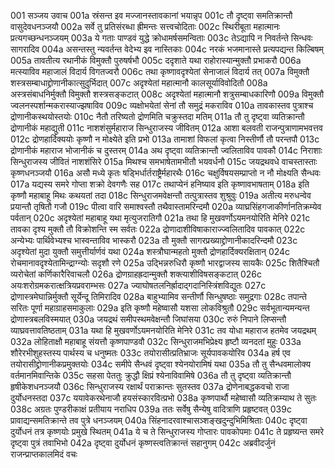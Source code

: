 001	सञ्जय उवाच
001a	स्रंसन्त इव मज्जानस्तावकानां भयान्नृप
001c	तौ दृष्ट्वा समतिक्रान्तौ वासुदेवधनञ्जयौ
002a	सर्वे तु प्रतिसंरब्धा ह्रीमन्तः सत्त्वचोदिताः
002c	स्थिरीबूता महात्मानः प्रत्यगच्छन्धनञ्जयम्
003a	ये गताः पाण्डवं युद्धे क्रोधामर्षसमन्विताः
003c	तेऽद्यापि न निवर्तन्ते सिन्धवः सागरादिव
004a	असन्तस्तु न्यवर्तन्त वेदेभ्य इव नास्तिकाः
004c	नरकं भजमानास्ते प्रत्यपद्यन्त किल्बिषम्
005a	तावतीत्य रथानीकं विमुक्तौ पुरुषर्षभौ
005c	ददृशाते यथा राहोरास्यान्मुक्तौ प्रभाकरौ
006a	मत्स्याविव महाजालं विदार्य विगतज्वरौ
006c	तथा कृष्णावदृश्येतां सेनाजालं विदार्य तत्
007a	विमुक्तौ शस्त्रसम्बाधाद्द्रोणानीकात्सुदुर्भिदात्
007c	अदृश्येतां महात्मानौ कालसूर्याविवोदितौ
008a	अस्त्रसंबाधनिर्मुक्तौ विमुक्तौ शस्त्रसङ्कटात्
008c	अदृश्येतां महात्मानौ शत्रुसम्बाधकारिणौ
009a	विमुक्तौ ज्वलनस्पर्शान्मकरास्याज्झषाविव
009c	व्यक्षोभयेतां सेनां तौ समुद्रं मकराविव
010a	तावकास्तव पुत्राश्च द्रोणानीकस्थयोस्तयोः
010c	नैतौ तरिष्यतो द्रोणमिति चक्रुस्तदा मतिम्
011a	तौ तु दृष्ट्वा व्यतिक्रान्तौ द्रोणानीकं महाद्युती
011c	नाशशंसुर्महाराज सिन्धुराजस्य जीवितम्
012a	आशा बलवती राजन्पुत्राणामभवत्तव
012c	द्रोणहार्दिक्ययोः कृष्णौ न मोक्ष्येते इति प्रभो
013a	तामाशां विफलां कृत्वा निस्तीर्णौ तौ परन्तपौ
013c	द्रोणानीकं महाराज भोजानीकं च दुस्तरम्
014a	अथ दृष्ट्वा व्यतिक्रान्तौ ज्वलिताविव पावकौ
014c	निराशाः सिन्धुराजस्य जीवितं नाशशंसिरे
015a	मिथश्च समभाषेतामभीतौ भयवर्धनौ
015c	जयद्रथवधे वाचस्तास्ताः कृष्णधनञ्जयौ
016a	असौ मध्ये कृतः षड्भिर्धार्तराष्ट्रैर्महारथैः
016c	चक्षुर्विषयसम्प्राप्तो न नौ मोक्ष्यति सैन्धवः
017a	यद्यस्य समरे गोप्ता शक्रो देवगणैः सह
017c	तथाप्येनं हनिष्याव इति कृष्णावभाषताम्
018a	इति कृष्णौ महाबाहू मिथः कथयतां तदा
018c	सिन्धुराजमवेक्षन्तौ तत्पुत्रास्तव शुश्रुवुः
019a	अतीत्य मरुधन्वेव प्रयान्तौ तृषितौ गजौ
019c	पीत्वा वारि समाश्वस्तौ तथैवास्तामरिन्दमौ
020a	व्याघ्रसिंहगजाकीर्णानतिक्रम्येव पर्वतान्
020c	अदृश्येतां महाबाहू यथा मृत्युजरातिगौ
021a	तथा हि मुखवर्णोऽयमनयोरिति मेनिरे
021c	तावका दृश्य मुक्तौ तौ विक्रोशन्ति स्म सर्वतः
022a	द्रोणादाशीविषाकाराज्ज्वलितादिव पावकात्
022c	अन्येभ्यः पार्थिवेभ्यश्च भास्वन्ताविव भास्करौ
023a	तौ मुक्तौ सागरप्रख्याद्द्रोणानीकादरिन्दमौ
023c	अदृश्येतां मुदा युक्तौ समुत्तीर्यार्णवं यथा
024a	शस्त्रौघान्महतो मुक्तौ द्रोणहार्दिक्यरक्षितान्
024c	रोचमानावदृश्येतामिन्द्राग्न्योः सदृशौ रणे
025a	उद्भिन्नरुधिरौ कृष्णौ भारद्वाजस्य सायकैः
025c	शितैश्चितौ व्यरोचेतां कर्णिकारैरिवाचलौ
026a	द्रोणग्राहह्रदान्मुक्तौ शक्त्याशीविषसङ्कटात्
026c	अयःशरोग्रमकरात्क्षत्रियप्रवराम्भसः
027a	ज्याघोषतलनिर्ह्रादाद्गदानिस्त्रिंशविद्युतः
027c	द्रोणास्त्रमेघान्निर्मुक्तौ सूर्येन्दू तिमिरादिव
028a	बाहुभ्यामिव सन्तीर्णौ सिन्धुषष्ठाः समुद्रगाः
028c	तपान्ते सरितः पूर्णा महाग्राहसमाकुलाः
029a	इति कृष्णौ महेष्वासौ यशसा लोकविश्रुतौ
029c	सर्वभूतान्यमन्यन्त द्रोणास्त्रबलविस्मयात्
030a	जयद्रथं समीपस्थमवेक्षन्तौ जिघांसया
030c	रुरुं निपाने लिप्सन्तौ व्याघ्रवत्तावतिष्ठताम्
031a	यथा हि मुखवर्णोऽयमनयोरिति मेनिरे
031c	तव योधा महाराज हतमेव जयद्रथम्
032a	लोहिताक्षौ महाबाहू संयत्तौ कृष्णपाण्डवौ
032c	सिन्धुराजमभिप्रेक्ष्य हृष्टौ व्यनदतां मुहुः
033a	शौरेरभीशुहस्तस्य पार्थस्य च धनुष्मतः
033c	तयोरासीत्प्रतिभ्राजः सूर्यपावकयोरिव
034a	हर्ष एव तयोरासीद्द्रोणानीकप्रमुक्तयोः
034c	समीपे सैन्धवं दृष्ट्वा श्येनयोरामिषं यथा
035a	तौ तु सैन्धवमालोक्य वर्तमानमिवान्तिके
035c	सहसा पेततुः क्रुद्धौ क्षिप्रं श्येनाविवामिषे
036a	तौ तु दृष्ट्वा व्यतिक्रान्तौ हृषीकेशधनञ्जयौ
036c	सिन्धुराजस्य रक्षार्थं पराक्रान्तः सुतस्तव
037a	द्रोणेनाबद्धकवचो राजा दुर्योधनस्तदा
037c	ययावेकरथेनाजौ हयसंस्कारवित्प्रभो
038a	कृष्णपार्थौ महेष्वासौ व्यतिक्रम्याथ ते सुतः
038c	अग्रतः पुण्डरीकाक्षं प्रतीयाय नराधिप
039a	ततः सर्वेषु सैन्येषु वादित्राणि प्रहृष्टवत्
039c	प्रावाद्यन्समतिक्रान्ते तव पुत्रे धनञ्जयम्
040a	सिंहनादरवाश्चासञ्शङ्खदुन्दुभिमिश्रिताः
040c	दृष्ट्वा दुर्योधनं तत्र कृष्णयोः प्रमुखे स्थितम्
041a	ये च ते सिन्धुराजस्य गोप्तारः पावकोपमाः
041c	ते प्रहृष्यन्त समरे दृष्ट्वा पुत्रं तवाभिभो
042a	दृष्ट्वा दुर्योधनं कृष्णस्त्वतिक्रान्तं सहानुगम्
042c	अब्रवीदर्जुनं राजन्प्राप्तकालमिदं वचः
